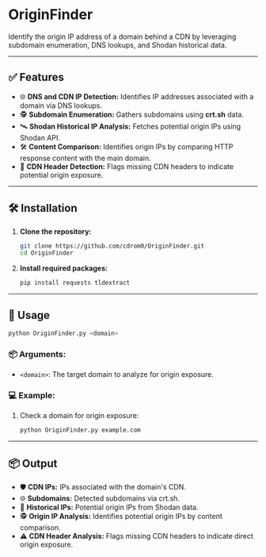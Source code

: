 # OriginFinder

Identify the origin IP address of a domain behind a CDN by leveraging subdomain enumeration, DNS lookups, and Shodan historical data.

---

## ✅ Features

* 🌐 **DNS and CDN IP Detection:** Identifies IP addresses associated with a domain via DNS lookups.
* 🕵️ **Subdomain Enumeration:** Gathers subdomains using **crt.sh** data.
* 🛰️ **Shodan Historical IP Analysis:** Fetches potential origin IPs using Shodan API.
* 🛠️ **Content Comparison:** Identifies origin IPs by comparing HTTP response content with the main domain.
* 🚫 **CDN Header Detection:** Flags missing CDN headers to indicate potential origin exposure.

---

## 🛠️ Installation

1. **Clone the repository:**

   ```bash
   git clone https://github.com/cdrom0/OriginFinder.git
   cd OriginFinder
   ```

2. **Install required packages:**

   ```bash
   pip install requests tldextract
   ```

---

## 🧪 Usage

```bash
python OriginFinder.py <domain>
```

### 📦 Arguments:

* `<domain>`: The target domain to analyze for origin exposure.

### 💻 Example:

1. Check a domain for origin exposure:

   ```bash
   python OriginFinder.py example.com
   ```

---

## 📦 Output

* 🛡️ **CDN IPs:** IPs associated with the domain's CDN.
* 🌐 **Subdomains:** Detected subdomains via crt.sh.
* 📜 **Historical IPs:** Potential origin IPs from Shodan data.
* 🕵️ **Origin IP Analysis:** Identifies potential origin IPs by content comparison.
* ⚠️ **CDN Header Analysis:** Flags missing CDN headers to indicate direct origin exposure.
